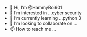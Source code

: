 - 👋 Hi, I’m @HammyBoi601
- 👀 I’m interested in ...cyber security
- 🌱 I’m currently learning ...python 3
- 💞️ I’m looking to collaborate on ...
- 📫 How to reach me ...

<!---
HammyBoi601/HammyBoi601 is a ✨ special ✨ repository because its `README.md` (this file) appears on your GitHub profile.
You can click the Preview link to take a look at your changes.
--->
